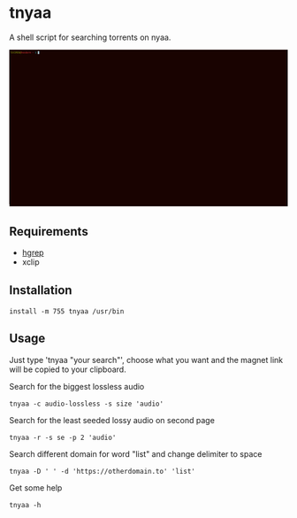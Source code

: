# tnyaa

A shell script for searching torrents on nyaa.

![example](example.gif)

## Requirements

 - [hgrep](https://github.com/TUVIMEN/hgrep)
 - xclip

## Installation

    install -m 755 tnyaa /usr/bin

## Usage

Just type 'tnyaa "your search"', choose what you want and the magnet link will be copied to your clipboard.

Search for the biggest lossless audio

    tnyaa -c audio-lossless -s size 'audio'

Search for the least seeded lossy audio on second page

    tnyaa -r -s se -p 2 'audio'

Search different domain for word "list" and change delimiter to space

    tnyaa -D ' ' -d 'https://otherdomain.to' 'list'

Get some help

    tnyaa -h
